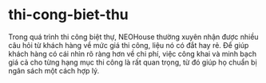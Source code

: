 # thi-cong-biet-thu
Trong quá trình thi công biệt thự, NEOHouse thường xuyên nhận được nhiều câu hỏi từ khách hàng về mức giá thi công, liệu nó có đắt hay rẻ. Để giúp khách hàng có cái nhìn rõ ràng hơn về chi phí, việc công khai và minh bạch giá cả cho từng hạng mục thi công là rất quan trọng, từ đó giúp họ chuẩn bị ngân sách một cách hợp lý.
